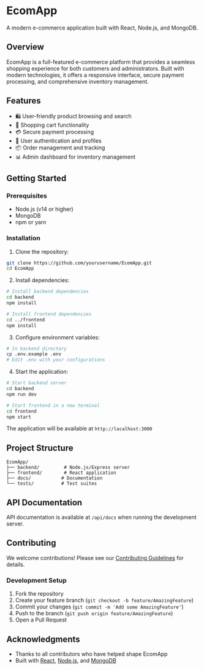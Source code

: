 # EcomApp

A modern e-commerce application built with React, Node.js, and MongoDB.

## Overview

EcomApp is a full-featured e-commerce platform that provides a seamless shopping experience for both customers and administrators. Built with modern technologies, it offers a responsive interface, secure payment processing, and comprehensive inventory management.

## Features

- 🛍️ User-friendly product browsing and search
- 🛒 Shopping cart functionality
- 💳 Secure payment processing
- 👤 User authentication and profiles
- 📦 Order management and tracking
- 📊 Admin dashboard for inventory management

## Getting Started

### Prerequisites

- Node.js (v14 or higher)
- MongoDB
- npm or yarn

### Installation

1. Clone the repository:

```bash
git clone https://github.com/yourusername/EcomApp.git
cd EcomApp
```

2. Install dependencies:

```bash
# Install backend dependencies
cd backend
npm install

# Install frontend dependencies
cd ../frontend
npm install
```

3. Configure environment variables:

```bash
# In backend directory
cp .env.example .env
# Edit .env with your configurations
```

4. Start the application:

```bash
# Start backend server
cd backend
npm run dev

# Start frontend in a new terminal
cd frontend
npm start
```

The application will be available at `http://localhost:3000`

## Project Structure

```
EcomApp/
├── backend/         # Node.js/Express server
├── frontend/        # React application
├── docs/           # Documentation
└── tests/          # Test suites
```

## API Documentation

API documentation is available at `/api/docs` when running the development server.

## Contributing

We welcome contributions! Please see our [Contributing Guidelines](docs/CONTRIBUTING.md) for details.

### Development Setup

1. Fork the repository
2. Create your feature branch (`git checkout -b feature/AmazingFeature`)
3. Commit your changes (`git commit -m 'Add some AmazingFeature'`)
4. Push to the branch (`git push origin feature/AmazingFeature`)
5. Open a Pull Request





## Acknowledgments

- Thanks to all contributors who have helped shape EcomApp
- Built with [React](https://reactjs.org/), [Node.js](https://nodejs.org/), and [MongoDB](https://www.mongodb.com/)

